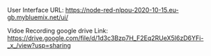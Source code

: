 User Interface URL:
https://node-red-nlpou-2020-10-15.eu-gb.mybluemix.net/ui/

Vidoe Recording  google drive Link: https://drive.google.com/file/d/1d3c3Bzp7H_F2Eq2RUeX5I6zD6YFi-_x_/view?usp=sharing 
